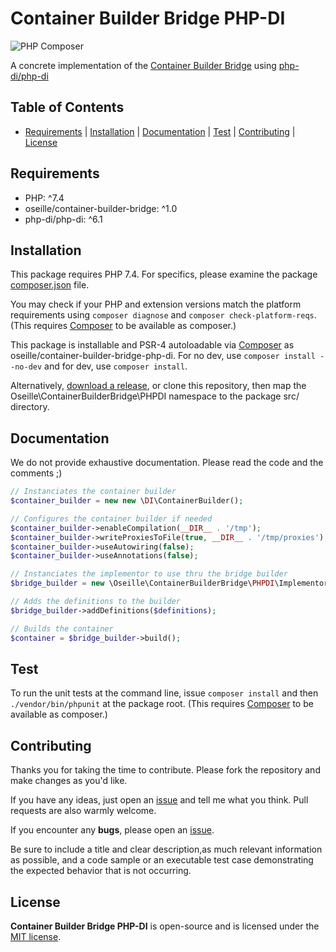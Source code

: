 # Container Builder Bridge PHP-DI

![PHP Composer](https://github.com/oseille/container-builder-bridge-php-di/workflows/PHP%20Composer/badge.svg?branch=master)

A concrete implementation of the [Container Builder Bridge](https://github.com/oseille/container-builder-bridge) using [php-di/php-di](https://github.com/PHP-DI/PHP-DI)

## Table of Contents

- [Requirements](#requirements) | [Installation](#installation) | [Documentation](#documentation) | [Test](#test) | [Contributing](#contributing) | [License](#license)

## Requirements

- PHP: ^7.4
- oseille/container-builder-bridge: ^1.0
- php-di/php-di: ^6.1

## Installation

This package requires PHP 7.4. For specifics, please examine the package [composer.json](https://github.com/oseille/container-builder-bridge-php-di/blob/master/composer.json) file.

You may check if your PHP and extension versions match the platform requirements using `composer diagnose` and `composer check-platform-reqs`. (This requires [Composer](https://getcomposer.org/) to be available as composer.)

This package is installable and PSR-4 autoloadable via [Composer](https://getcomposer.org/) as oseille/container-builder-bridge-php-di. For no dev, use `composer install --no-dev` and for dev, use `composer install`.

Alternatively, [download a release](https://github.com/oseille/container-builder-bridge-php-di/releases), or clone this repository, then map the Oseille\ContainerBuilderBridge\PHPDI namespace to the package src/ directory.

## Documentation

We do not provide exhaustive documentation. Please read the code and the comments ;)

```php
// Instanciates the container builder
$container_builder = new new \DI\ContainerBuilder();

// Configures the container builder if needed
$container_builder->enableCompilation(__DIR__ . '/tmp');
$container_builder->writeProxiesToFile(true, __DIR__ . '/tmp/proxies');
$container_builder->useAutowiring(false);
$container_builder->useAnnotations(false);

// Instanciates the implementor to use thru the bridge builder
$bridge_builder = new \Oseille\ContainerBuilderBridge\PHPDI\Implementor($container_builder);

// Adds the definitions to the builder
$bridge_builder->addDefinitions($definitions);

// Builds the container
$container = $bridge_builder->build();
```

## Test

To run the unit tests at the command line, issue `composer install` and then `./vendor/bin/phpunit` at the package root. (This requires [Composer](https://getcomposer.org/) to be available as composer.)

## Contributing

Thanks you for taking the time to contribute. Please fork the repository and make changes as you'd like.

If you have any ideas, just open an [issue](https://github.com/oseille/container-builder-bridge-php-di/issues) and tell me what you think. Pull requests are also warmly welcome.

If you encounter any **bugs**, please open an [issue](https://github.com/oseille/container-builder-bridge-php-di/issues).

Be sure to include a title and clear description,as much relevant information as possible, and a code sample or an executable test case demonstrating the expected behavior that is not occurring.

## License

**Container Builder Bridge PHP-DI** is open-source and is licensed under the [MIT license](LICENSE).
